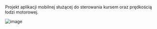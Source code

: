 Projekt aplikacji mobilnej służącej do sterowania kursem oraz prędkością łodzi motorowej. 

![image](https://user-images.githubusercontent.com/94014639/224508393-d5709012-2af7-4d49-85bb-be1609b70321.png)
